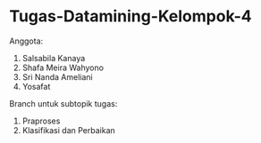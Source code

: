 # Tugas-Datamining-Kelompok-4

Anggota:
1. Salsabila Kanaya
2. Shafa Meira Wahyono
3. Sri Nanda Ameliani
4. Yosafat

Branch untuk subtopik tugas:
1. Praproses
2. Klasifikasi dan Perbaikan
